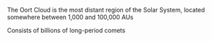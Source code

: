 The Oort Cloud is the most distant region of the Solar System, located somewhere between 1,000 and 100,000 AUs

Consists of billions of long-period comets


